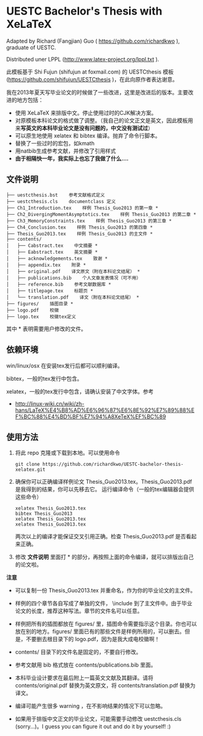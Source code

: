 UESTC Bachelor's Thesis with XeLaTeX
================================
Adapted by Richard (Fangjian) Guo ( https://github.com/richardkwo ), graduate of UESTC.

Distributed uner LPPL (http://www.latex-project.org/lppl.txt ).

此模板基于 Shi Fujun (shifujun at foxmail.com) 的 UESTCthesis 模板 (https://github.com/shifujun/UESTCthesis )，在此向原作者表达谢意。

我在2013年夏天写毕业论文的时候做了一些改进，这里是改进后的版本。主要改进的地方包括：

* 使用 XeLaTeX 来排版中文。停止使用过时的CJK解决方案。
* 对原模板本科论文的格式做了调整。（我自己的论文正文是英文，因此模板用来**写英文的本科毕业论文是没有问题的，中文没有测试过**）
* 可以原生地使用 xelatex 和 bibtex 编译。抛弃了命令行脚本。
* 替换了一些过时的宏包，如kmath
* 用natbib生成参考文献，并修改了引用样式
* **由于相隔快一年，我实际上也忘了我做了什么....**

文件说明
-------------------------

    ├── uestcthesis.bst    参考文献格式定义
    ├── uestcthesis.cls    documentclass 定义
    ├── Ch1_Introduction.tex    样例 Thesis_Guo2013 的第一章 *
    ├── Ch2_DivergingMomentAsymptotics.tex    样例 Thesis_Guo2013 的第二章 *
    ├── Ch3_MemoryConstraints.tex    样例 Thesis_Guo2013 的第三章 *
    ├── Ch4_Conclusion.tex    样例 Thesis_Guo2013 的第四章 *
    ├── Thesis_Guo2013.tex    样例 Thesis_Guo2013 的主文件 *
    ├── contents/    
    │   ├── Cabstract.tex    中文摘要 *
    │   ├── Eabstract.tex    英文摘要 *
    │   ├── acknowledgements.tex    致谢 *
    │   ├── appendix.tex    附录 *
    │   ├── original.pdf    译文原文（附在本科论文结尾） *
    │   ├── publications.bib    个人文章发表情况（可不用）
    │   ├── reference.bib    参考文献数据库 *
    │   ├── titlepage.tex    标题页 *
    │   └── translation.pdf    译文（附在本科论文结尾） *
    ├── figures/    插图目录 *
    ├── logo.pdf    校徽
    ├── logo.tex    校徽tex定义

其中 * 表明需要用户修改的文件。

依赖环境
------------------------
win/linux/osx 在安装tex发行后都可以顺利编译。

bibtex，一般的tex发行中包含。

xelatex，一般的tex发行中包含，请确认安装了中文字体。参考

* http://linux-wiki.cn/wiki/zh-hans/LaTeX%E4%B8%AD%E6%96%87%E6%8E%92%E7%89%88%EF%BC%88%E4%BD%BF%E7%94%A8XeTeX%EF%BC%89


使用方法
------------------------

1.  将此 repo 克隆或下载到本地。可以使用命令

        git clone https://github.com/richardkwo/UESTC-bachelor-thesis-xelatex.git

2.  确保你可以正确编译样例论文 Thesis_Guo2013.tex。Thesis_Guo2013.pdf 是我得到的结果，你可以先移去它。
    运行编译命令（一般的tex编辑器会提供这些命令）

        xelatex Thesis_Guo2013.tex
        bibtex Thesis_Guo2013
        xelatex Thesis_Guo2013.tex
        xelatex Thesis_Guo2013.tex

    两次以上的编译才能保证交叉引用正确。检查 Thesis_Guo2013.pdf 是否看起来正确。

3.  修改 **文件说明** 里面打 * 的部分，再按照上面的命令编译，就可以排版出自己的论文啦。

**注意**

* 可以复制一份 Thesis_Guo2013.tex 并重命名，作为你的毕业论文的主文件。

* 样例的四个章节各自写成了单独的文件， \include 到了主文件中。由于毕业论文的长度，推荐这种写法。章节的文件名可以任意。

* 样例把所有的插图都放在 figures/ 里，插图命令需要指示这个目录。你也可以放在别的地方。figures/ 里面已有的那些文件是样例所用的，可以删去。但是，不要删去根目录下的 logo.pdf，因为是我大成电校徽啊！

* contents/ 目录下的文件名是固定的，不要自行修改。

* 参考文献用 bib 格式放在 contents/publications.bib 里面。

* 本科毕业设计要求在最后附上一篇英文文献及其翻译。请将 contents/original.pdf 替换为英文原文，将 contents/translation.pdf 替换为译文。

* 编译可能产生很多 warning ，在不影响结果的情况下可以忽略。

* 如果用于排版中文正文的毕业论文，可能需要手动修改 uestcthesis.cls (sorry...)。I guess you can figure it out and do it by yourself! :)



